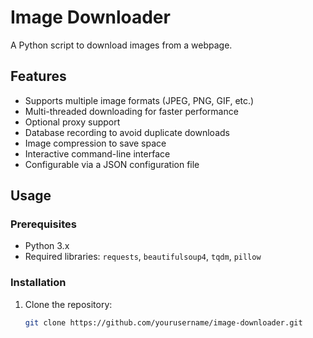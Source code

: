 # Image Downloader

A Python script to download images from a webpage.

## Features
- Supports multiple image formats (JPEG, PNG, GIF, etc.)
- Multi-threaded downloading for faster performance
- Optional proxy support
- Database recording to avoid duplicate downloads
- Image compression to save space
- Interactive command-line interface
- Configurable via a JSON configuration file

## Usage

### Prerequisites
- Python 3.x
- Required libraries: `requests`, `beautifulsoup4`, `tqdm`, `pillow`

### Installation
1. Clone the repository:
   ```bash
   git clone https://github.com/yourusername/image-downloader.git